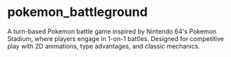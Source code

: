 # pokemon_battleground
A turn-based Pokemon battle game inspired by Nintendo 64's Pokemon Stadium, where players engage in 1-on-1 battles. Designed for competitive play with 2D animations, type advantages, and classic mechanics.
